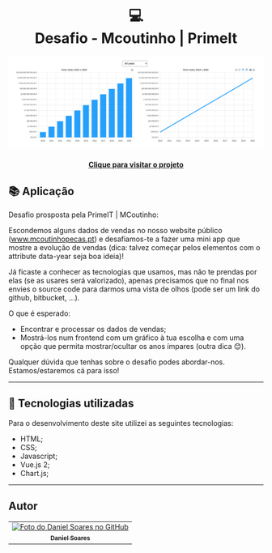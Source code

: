 <h1 align="center">
  💻<br>Desafio - Mcoutinho | PrimeIt
</h1>

![Resultado final do projeto](public/preview.png)

<h4 align="center"><a href="https://dashboard-mcoutinho-nx82xltvv-danielsoaress.vercel.app/">Clique para visitar o projeto</a></h4>

## 📚 Aplicação

Desafio prosposta pela PrimeIT | MCoutinho:

Escondemos alguns dados de vendas no nosso website público (www.mcoutinhopecas.pt) e desafiamos-te a fazer uma mini app que mostre a evolução de vendas (dica: talvez começar pelos elementos com o attribute data-year seja boa ideia)!

Já ficaste a conhecer as tecnologias que usamos, mas não te prendas por elas (se as usares será valorizado), apenas precisamos que no final nos envies o source code para darmos uma vista de olhos (pode ser um link do github, bitbucket, …).

O que é esperado:

- Encontrar e processar os dados de vendas;
- Mostrá-los num frontend com um gráfico à tua escolha e com uma opção que permita mostrar/ocultar os anos ímpares (outra dica 😊).

Qualquer dúvida que tenhas sobre o desafio podes abordar-nos. Estamos/estaremos cá para isso!


---

## 💼 Tecnologias utilizadas

Para o desenvolvimento deste site utilizei as seguintes tecnologias:

- HTML;
- CSS;
- Javascript;
- Vue.js 2;
- Chart.js;

---

<h2>Autor</h2>

<table>
  <tr>
    <td align="center">
      <a href="https://github.com/daniel-soaress">
        <img src="https://avatars.githubusercontent.com/u/27651005?v=4" width="100px;" alt="Foto do Daniel Soares no GitHub"/><br>
        <sub>
          <b>Daniel Soares</b>
        </sub>
      </a>
    </td>
  </tr>
</table>

